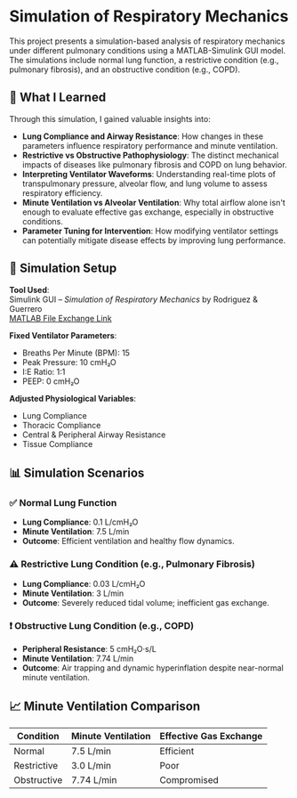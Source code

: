 # Simulation of Respiratory Mechanics

This project presents a simulation-based analysis of respiratory mechanics under different pulmonary conditions using a MATLAB-Simulink GUI model. The simulations include normal lung function, a restrictive condition (e.g., pulmonary fibrosis), and an obstructive condition (e.g., COPD).

## 🧠 What I Learned

Through this simulation, I gained valuable insights into:

- **Lung Compliance and Airway Resistance**: How changes in these parameters influence respiratory performance and minute ventilation.
- **Restrictive vs Obstructive Pathophysiology**: The distinct mechanical impacts of diseases like pulmonary fibrosis and COPD on lung behavior.
- **Interpreting Ventilator Waveforms**: Understanding real-time plots of transpulmonary pressure, alveolar flow, and lung volume to assess respiratory efficiency.
- **Minute Ventilation vs Alveolar Ventilation**: Why total airflow alone isn't enough to evaluate effective gas exchange, especially in obstructive conditions.
- **Parameter Tuning for Intervention**: How modifying ventilator settings can potentially mitigate disease effects by improving lung performance.

## 🧪 Simulation Setup

**Tool Used**:  
Simulink GUI – *Simulation of Respiratory Mechanics* by Rodriguez & Guerrero  
[MATLAB File Exchange Link](https://www.mathworks.com/matlabcentral/fileexchange/75335)

**Fixed Ventilator Parameters**:
- Breaths Per Minute (BPM): 15  
- Peak Pressure: 10 cmH₂O  
- I:E Ratio: 1:1  
- PEEP: 0 cmH₂O  

**Adjusted Physiological Variables**:
- Lung Compliance  
- Thoracic Compliance  
- Central & Peripheral Airway Resistance  
- Tissue Compliance

## 📊 Simulation Scenarios

### ✅ Normal Lung Function
- **Lung Compliance**: 0.1 L/cmH₂O  
- **Minute Ventilation**: 7.5 L/min  
- **Outcome**: Efficient ventilation and healthy flow dynamics.



### ⚠️ Restrictive Lung Condition (e.g., Pulmonary Fibrosis)
- **Lung Compliance**: 0.03 L/cmH₂O  
- **Minute Ventilation**: 3 L/min  
- **Outcome**: Severely reduced tidal volume; inefficient gas exchange.



### ❗ Obstructive Lung Condition (e.g., COPD)
- **Peripheral Resistance**: 5 cmH₂O·s/L  
- **Minute Ventilation**: 7.74 L/min  
- **Outcome**: Air trapping and dynamic hyperinflation despite near-normal minute ventilation.



## 📈 Minute Ventilation Comparison

| Condition    | Minute Ventilation | Effective Gas Exchange |
|--------------|--------------------|-------------------------|
| Normal       | 7.5 L/min          | Efficient               |
| Restrictive  | 3.0 L/min          | Poor                    |
| Obstructive  | 7.74 L/min         | Compromised             |


